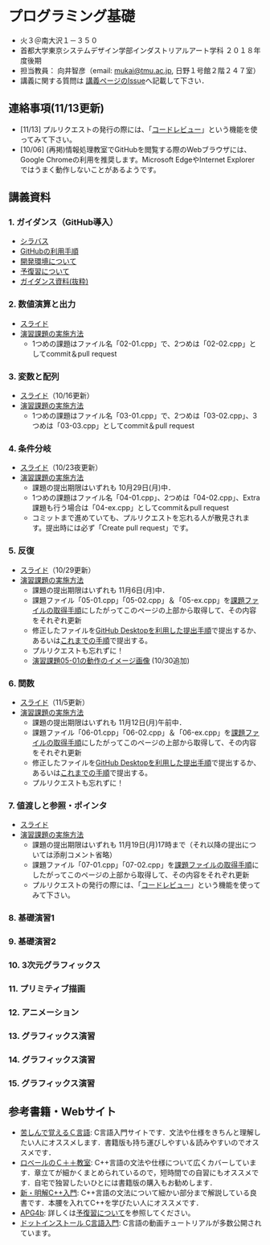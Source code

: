 # プログラミング基礎
- 火３＠南大沢１－３５０
- 首都大学東京システムデザイン学部インダストリアルアート学科 ２０１８年度後期
- 担当教員： 向井智彦（email: mukai@tmu.ac.jp, 日野１号館２階２４７室）
- 講義に関する質問は [講義ページのIssue](https://github.com/MukaiClass/Programming-Basics/issues)へ記載して下さい．

## 連絡事項(11/13更新)
- [11/13] プルリクエストの発行の際には、「[コードレビュー](https://github.com/MukaiClass/Programming-Basics/wiki/%E3%82%B3%E3%83%BC%E3%83%89%E3%83%AC%E3%83%93%E3%83%A5%E3%83%BC%E6%A9%9F%E8%83%BD%E3%81%AE%E5%88%A9%E7%94%A8)」という機能を使ってみて下さい。
- [10/06] (再掲)情報処理教室でGitHubを閲覧する際のWebブラウザには、Google Chromeの利用を推奨します。Microsoft EdgeやInternet Explorerではうまく動作しないことがあるようです。

## 講義資料
### 1. ガイダンス（GitHub導入）
- [シラバス](https://github.com/MukaiClass/Programming-Basics/wiki/シラバス)
- [GitHubの利用手順](https://github.com/MukaiClass/Programming-Basics/wiki/GitHubの利用手順)
- [開発環境について](https://github.com/MukaiClass/Programming-Basics/wiki/開発環境について)
- [予復習について](https://github.com/MukaiClass/Programming-Basics/wiki/予復習について)
- [ガイダンス資料(抜粋)](https://github.com/MukaiClass/Programming-Basics/blob/slide/ガイダンス.pdf)

### 2. 数値演算と出力
- [スライド](https://github.com/MukaiClass/Programming-Basics/blob/slide/02数値演算と出力.pdf)
- [演習課題の実施方法](https://github.com/MukaiClass/Programming-Basics/wiki/%E8%AA%B2%E9%A1%8C%E3%81%AE%E5%AE%9F%E6%96%BD%E6%96%B9%E6%B3%95%EF%BC%88%E5%89%8D%E5%8D%8A%EF%BC%89#web)
  - 1つめの課題はファイル名「02-01.cpp」で、2つめは「02-02.cpp」としてcommit＆pull request

### 3. 変数と配列
- [スライド](https://github.com/MukaiClass/Programming-Basics/blob/slide/03変数と配列.pdf)（10/16更新）
- [演習課題の実施方法](https://github.com/MukaiClass/Programming-Basics/wiki/%E8%AA%B2%E9%A1%8C%E3%81%AE%E5%AE%9F%E6%96%BD%E6%96%B9%E6%B3%95%EF%BC%88%E5%89%8D%E5%8D%8A%EF%BC%89#web)
  - 1つめの課題はファイル名「03-01.cpp」で、2つめは「03-02.cpp」、3つめは「03-03.cpp」としてcommit＆pull request

### 4. 条件分岐
- [スライド](https://github.com/MukaiClass/Programming-Basics/blob/slide/04条件分岐.pdf)（10/23夜更新）
- [演習課題の実施方法](https://github.com/MukaiClass/Programming-Basics/wiki/%E8%AA%B2%E9%A1%8C%E3%81%AE%E5%AE%9F%E6%96%BD%E6%96%B9%E6%B3%95%EF%BC%88%E5%89%8D%E5%8D%8A%EF%BC%89#web)
  - 課題の提出期限はいずれも 10月29日(月)中．
  - 1つめの課題はファイル名「04-01.cpp」、2つめは「04-02.cpp」、Extra課題も行う場合は「04-ex.cpp」としてcommit＆pull request
  - コミットまで進めていても、プルリクエストを忘れる人が散見されます。提出時には必ず「Create pull request」です。
  
### 5. 反復
- [スライド](https://github.com/MukaiClass/Programming-Basics/blob/slide/05反復.pdf)（10/29更新）
- [演習課題の実施方法](https://github.com/MukaiClass/Programming-Basics/wiki/%E8%AA%B2%E9%A1%8C%E3%81%AE%E5%AE%9F%E6%96%BD%E6%96%B9%E6%B3%95%EF%BC%88%E5%89%8D%E5%8D%8A%EF%BC%89)
  - 課題の提出期限はいずれも 11月6日(月)中．
  - 課題ファイル「05-01.cpp」「05-02.cpp」＆「05-ex.cpp」を[課題ファイルの取得手順](https://github.com/MukaiClass/Programming-Basics/wiki/%E8%AA%B2%E9%A1%8C%E3%83%95%E3%82%A1%E3%82%A4%E3%83%AB%E3%81%AE%E5%8F%96%E5%BE%97%E6%89%8B%E9%A0%86)にしたがってこのページの上部から取得して、その内容をそれぞれ更新
  - 修正したファイルを[GitHub Desktopを利用した提出手順](https://github.com/MukaiClass/Programming-Basics/wiki/GitHub-Desktop%E3%82%92%E5%88%A9%E7%94%A8%E3%81%97%E3%81%9F%E6%8F%90%E5%87%BA%E6%89%8B%E9%A0%86)で提出するか、あるいは[これまでの手順](https://github.com/MukaiClass/Programming-Basics/wiki/Web%E3%83%96%E3%83%A9%E3%82%A6%E3%82%B6%E3%82%92%E5%88%A9%E7%94%A8%E3%81%97%E3%81%9F%E6%8F%90%E5%87%BA%E6%89%8B%E9%A0%86)で提出する。
  - プルリクエストも忘れずに！
  - [演習課題05-01の動作のイメージ画像](https://github.com/MukaiClass/Programming-Basics/blob/slide/05-01image.png) (10/30追加)

### 6. 関数
- [スライド](https://github.com/MukaiClass/Programming-Basics/blob/slide/06関数.pdf)（11/5更新）
- [演習課題の実施方法](https://github.com/MukaiClass/Programming-Basics/wiki/%E8%AA%B2%E9%A1%8C%E3%81%AE%E5%AE%9F%E6%96%BD%E6%96%B9%E6%B3%95%EF%BC%88%E5%89%8D%E5%8D%8A%EF%BC%89)
  - 課題の提出期限はいずれも 11月12日(月)午前中．
  - 課題ファイル「06-01.cpp」「06-02.cpp」＆「06-ex.cpp」を[課題ファイルの取得手順](https://github.com/MukaiClass/Programming-Basics/wiki/%E8%AA%B2%E9%A1%8C%E3%83%95%E3%82%A1%E3%82%A4%E3%83%AB%E3%81%AE%E5%8F%96%E5%BE%97%E6%89%8B%E9%A0%86)にしたがってこのページの上部から取得して、その内容をそれぞれ更新
  - 修正したファイルを[GitHub Desktopを利用した提出手順](https://github.com/MukaiClass/Programming-Basics/wiki/GitHub-Desktop%E3%82%92%E5%88%A9%E7%94%A8%E3%81%97%E3%81%9F%E6%8F%90%E5%87%BA%E6%89%8B%E9%A0%86)で提出するか、あるいは[これまでの手順](https://github.com/MukaiClass/Programming-Basics/wiki/Web%E3%83%96%E3%83%A9%E3%82%A6%E3%82%B6%E3%82%92%E5%88%A9%E7%94%A8%E3%81%97%E3%81%9F%E6%8F%90%E5%87%BA%E6%89%8B%E9%A0%86)で提出する。
  - プルリクエストも忘れずに！
  
### 7. 値渡しと参照・ポインタ
- [スライド](https://github.com/MukaiClass/Programming-Basics/blob/slide/07参照とポインタ.pdf)
- [演習課題の実施方法](https://github.com/MukaiClass/Programming-Basics/wiki/%E8%AA%B2%E9%A1%8C%E3%81%AE%E5%AE%9F%E6%96%BD%E6%96%B9%E6%B3%95%EF%BC%88%E5%89%8D%E5%8D%8A%EF%BC%89)
  - 課題の提出期限はいずれも 11月19日(月)17時まで（それ以降の提出については添削コメント省略）
  - 課題ファイル「07-01.cpp」「07-02.cpp」を[課題ファイルの取得手順](https://github.com/MukaiClass/Programming-Basics/wiki/%E8%AA%B2%E9%A1%8C%E3%83%95%E3%82%A1%E3%82%A4%E3%83%AB%E3%81%AE%E5%8F%96%E5%BE%97%E6%89%8B%E9%A0%86)にしたがってこのページの上部から取得して、その内容をそれぞれ更新
  - プルリクエストの発行の際には、「[コードレビュー](https://github.com/MukaiClass/Programming-Basics/wiki/%E3%82%B3%E3%83%BC%E3%83%89%E3%83%AC%E3%83%93%E3%83%A5%E3%83%BC%E6%A9%9F%E8%83%BD%E3%81%AE%E5%88%A9%E7%94%A8)」という機能を使ってみて下さい。

### 8. 基礎演習1
### 9. 基礎演習2
### 10. 3次元グラフィックス
### 11. プリミティブ描画
### 12. アニメーション
### 13. グラフィックス演習
### 14. グラフィックス演習
### 15. グラフィックス演習

## 参考書籍・Webサイト
- [苦しんで覚えるＣ言語](http://9cguide.appspot.com/): C言語入門サイトです．文法や仕様をきちんと理解したい人にオススメします．書籍版も持ち運びしやすい＆読みやすいのでオススメです．
- [ロベールのＣ＋＋教室](http://www7b.biglobe.ne.jp/~robe/cpphtml/): C++言語の文法や仕様について広くカバーしています．章立てが細かくまとめられているので，短時間での自習にもオススメです．自宅で独習したいひとには書籍版の購入もお勧めします．
- [新・明解C++入門](https://www.sbcr.jp/products/4797394634.html): C++言語の文法について細かい部分まで解説している良書です．本腰を入れてC++を学びたい人にオススメです．
- [APG4b](https://beta.atcoder.jp/contests/apg4b): 詳しくは[予復習について](https://github.com/MukaiClass/Programming-Basics/wiki/予復習について)を参照してください。
- [ドットインストール C言語入門](https://dotinstall.com/lessons/basic_c): C言語の動画チュートリアルが多数公開されています。
